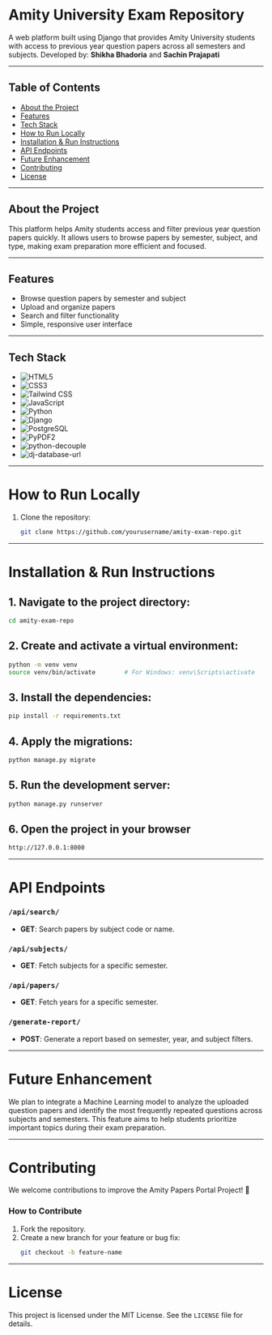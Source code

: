 # Amity University Exam Repository

A web platform built using Django that provides Amity University students with access to previous year question papers across all semesters and subjects.
Developed by: **Shikha Bhadoria** and **Sachin Prajapati**

---

## Table of Contents

- [About the Project](#about-the-project)
- [Features](#features)
- [Tech Stack](#tech-stack)
- [How to Run Locally](#how-to-run-locally)
- [Installation &amp; Run Instructions](#installation--run-instructions)
- [API Endpoints](#api-endpoints)
- [Future Enhancement](#future-enhancement)
- [Contributing](#contributing)
- [License](#license)

---

## About the Project

This platform helps Amity students access and filter previous year question papers quickly.
It allows users to browse papers by semester, subject, and type, making exam preparation more efficient and focused.

---

## Features

- Browse question papers by semester and subject
- Upload and organize papers
- Search and filter functionality
- Simple, responsive user interface

---

## Tech Stack

- ![HTML5](https://img.shields.io/badge/HTML5-E34F26?style=for-the-badge&logo=html5&logoColor=white)
- ![CSS3](https://img.shields.io/badge/CSS3-1572B6?style=for-the-badge&logo=css3&logoColor=white)
- ![Tailwind CSS](https://img.shields.io/badge/Tailwind_CSS-38B2AC?style=for-the-badge&logo=tailwind-css&logoColor=white)
- ![JavaScript](https://img.shields.io/badge/JavaScript-F7DF1E?style=for-the-badge&logo=javascript&logoColor=black)
- ![Python](https://img.shields.io/badge/Python-3776AB?style=for-the-badge&logo=python&logoColor=white)
- ![Django](https://img.shields.io/badge/Django-092E20?style=for-the-badge&logo=django&logoColor=white)
- ![PostgreSQL](https://img.shields.io/badge/PostgreSQL-316192?style=for-the-badge&logo=postgresql&logoColor=white)
- ![PyPDF2](https://img.shields.io/badge/PyPDF2-FFD43B?style=for-the-badge&logo=python&logoColor=black)
- ![python-decouple](https://img.shields.io/badge/python--decouple-3776AB?style=for-the-badge&logo=python&logoColor=white)
- ![dj-database-url](https://img.shields.io/badge/dj--database--url-003B57?style=for-the-badge&logo=python&logoColor=white)

---

# How to Run Locally

1. Clone the repository:
   ```bash
   git clone https://github.com/yourusername/amity-exam-repo.git

   ```

---

# Installation & Run Instructions

## 1. Navigate to the project directory:

```bash
cd amity-exam-repo
```

## 2. Create and activate a virtual environment:

```bash
python -m venv venv
source venv/bin/activate        # For Windows: venv\Scripts\activate
```

## 3. Install the dependencies:

```bash
pip install -r requirements.txt
```

## 4. Apply the migrations:

```bash
python manage.py migrate
```

## 5. Run the development server:

```bash
python manage.py runserver
```

## 6. Open the project in your browser

```bash
http://127.0.0.1:8000
```

---

# API Endpoints

### `/api/search/`

- **GET**: Search papers by subject code or name.

### `/api/subjects/`

- **GET**: Fetch subjects for a specific semester.

### `/api/papers/`

- **GET**: Fetch years for a specific semester.

### `/generate-report/`

- **POST**: Generate a report based on semester, year, and subject filters.

---

# Future Enhancement

We plan to integrate a Machine Learning model to analyze the uploaded question papers and identify the most frequently repeated questions across subjects and semesters.
This feature aims to help students prioritize important topics during their exam preparation.

---

# Contributing

We welcome contributions to improve the Amity Papers Portal Project! 🎉

### How to Contribute

1. Fork the repository.
2. Create a new branch for your feature or bug fix:
   ```bash
   git checkout -b feature-name


   ```

---

# License

This project is licensed under the MIT License. See the `LICENSE` file for details.

